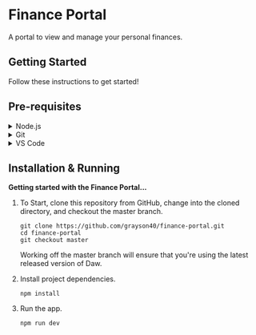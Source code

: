 # Finance Portal

A portal to view and manage your personal finances.

## Getting Started

Follow these instructions to get started!

## Pre-requisites

<details>
	<summary>Node.js</summary>

Node.js is used to manage project dependencies. Download the latest version of Node.js [here.](https://nodejs.org/en/download/)
</details>

<details>
	<summary>Git</summary>

Git is used to manage the repository. Download the latest version of Git [here.](https://gitforwindows.org/)
</details>

<details>
	<summary>VS Code</summary>

VS Code is used to build and test the app. Debugging and version control is very easy through this editor. Download the latest version of VS Code [here](https://code.visualstudio.com/download).
</details>

## Installation & Running

**Getting started with the Finance Portal...**

1. To Start, clone this repository from GitHub, change into the cloned directory, and checkout the master branch.
    ```
    git clone https://github.com/grayson40/finance-portal.git
    cd finance-portal
    git checkout master
    ```
    Working off the master branch will ensure that you're using the latest released version of Daw.

2. Install project dependencies.
    ```
    npm install
    ```

3. Run the app.
    ```
    npm run dev
    ```
